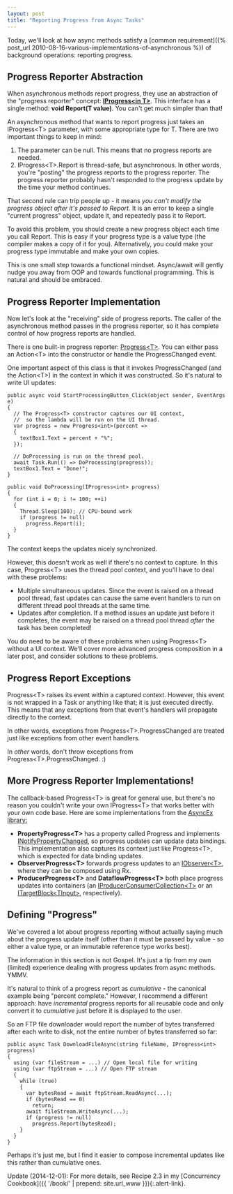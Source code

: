 ```yaml
---
layout: post
title: "Reporting Progress from Async Tasks"
---
```

Today, we'll look at how async methods satisfy a [common requirement]({% post_url 2010-08-16-various-implementations-of-asynchronous %}) of background operations: reporting progress.

## Progress Reporter Abstraction

When asynchronous methods report progress, they use an abstraction of the "progress reporter" concept: [**IProgress\<in T>**](http://msdn.microsoft.com/en-us/library/hh138298(v=VS.110).aspx?WT.mc_id=DT-MVP-5000058). This interface has a single method: **void Report(T value)**. You can't get much simpler than that!

An asynchronous method that wants to report progress just takes an IProgress\<T> parameter, with some appropriate type for T. There are two important things to keep in mind:

1. The parameter can be null. This means that no progress reports are needed.
1. IProgress\<T>.Report is thread-safe, but asynchronous. In other words, you're "posting" the progress reports to the progress reporter. The progress reporter probably hasn't responded to the progress update by the time your method continues.

That second rule can trip people up - it means _you can't modify the progress object after it's passed to Report._ It is an error to keep a single "current progress" object, update it, and repeatedly pass it to Report.

To avoid this problem, you should create a new progress object each time you call Report. This is easy if your progress type is a value type (the compiler makes a copy of it for you). Alternatively, you could make your progress type immutable and make your own copies.

<div class="alert alert-info" markdown="1">
<i class="fa fa-hand-o-right fa-2x pull-left"></i>

This is one small step towards a functional mindset. Async/await will gently nudge you away from OOP and towards functional programming. This is natural and should be embraced.
</div>

## Progress Reporter Implementation

Now let's look at the "receiving" side of progress reports. The caller of the asynchronous method passes in the progress reporter, so it has complete control of how progress reports are handled.

There is one built-in progress reporter: [Progress\<T>](http://msdn.microsoft.com/en-us/library/hh193692(v=vs.110).aspx?WT.mc_id=DT-MVP-5000058). You can either pass an Action\<T> into the constructor or handle the ProgressChanged event.

One important aspect of this class is that it invokes ProgressChanged (and the Action\<T>) in the context in which it was constructed. So it's natural to write UI updates:

    public async void StartProcessingButton_Click(object sender, EventArgs e)
    {
      // The Progress<T> constructor captures our UI context,
      //  so the lambda will be run on the UI thread.
      var progress = new Progress<int>(percent =>
      {
        textBox1.Text = percent + "%";
      });
    
      // DoProcessing is run on the thread pool.
      await Task.Run(() => DoProcessing(progress));
      textBox1.Text = "Done!";
    }
    
    public void DoProcessing(IProgress<int> progress)
    {
      for (int i = 0; i != 100; ++i)
      {
        Thread.Sleep(100); // CPU-bound work
        if (progress != null)
          progress.Report(i);
      }
    }

The context keeps the updates nicely synchronized.

However, this doesn't work as well if there's no context to capture. In this case, Progress\<T> uses the thread pool context, and you'll have to deal with these problems:

 - Multiple simultaneous updates. Since the event is raised on a thread pool thread, fast updates can cause the same event handlers to run on different thread pool threads at the same time.
 - Updates after completion. If a method issues an update just before it completes, the event may be raised on a thread pool thread _after_ the task has been completed!

You do need to be aware of these problems when using Progress\<T> without a UI context. We'll cover more advanced progress composition in a later post, and consider solutions to these problems.

## Progress Report Exceptions

Progress\<T> raises its event within a captured context. However, this event is not wrapped in a Task or anything like that; it is just executed directly. This means that any exceptions from that event's handlers will propagate directly to the context.

In other words, exceptions from Progress\<T>.ProgressChanged are treated just like exceptions from other event handlers.

In _other_ words, don't throw exceptions from Progress\<T>.ProgressChanged. :)

## More Progress Reporter Implementations!

The callback-based Progress\<T> is great for general use, but there's no reason you couldn't write your own IProgress\<T> that works better with your own code base. Here are some implementations from the [AsyncEx library:](https://github.com/StephenCleary/AsyncEx)

  - **PropertyProgress\<T>** has a property called Progress and implements [INotifyPropertyChanged](http://msdn.microsoft.com/en-us/library/system.componentmodel.inotifypropertychanged.aspx?WT.mc_id=DT-MVP-5000058), so progress updates can update data bindings. This implementation also captures its context just like Progress\<T>, which is expected for data binding updates.
  - **ObserverProgress\<T>** forwards progress updates to an [IObserver\<T>](http://msdn.microsoft.com/en-us/library/dd783449.aspx?WT.mc_id=DT-MVP-5000058), where they can be composed using Rx.
  - **ProducerProgress\<T>** and **DataflowProgress\<T>** both place progress updates into containers (an [IProducerConsumerCollection\<T>](http://msdn.microsoft.com/en-us/library/dd287147.aspx?WT.mc_id=DT-MVP-5000058) or an [ITargetBlock\<TInput>](http://msdn.microsoft.com/en-us/library/hh194833(v=VS.110).aspx?WT.mc_id=DT-MVP-5000058), respectively).

## Defining "Progress"

We've covered a lot about progress reporting without actually saying much about the progress update itself (other than it must be passed by value - so either a value type, or an immutable reference type works best).

<div class="alert alert-info" markdown="1">
<i class="fa fa-hand-o-right fa-2x pull-left"></i>

The information in this section is not Gospel. It's just a tip from my own (limited) experience dealing with progress updates from async methods. YMMV.
</div>

It's natural to think of a progress report as _cumulative_ - the canonical example being "percent complete." However, I recommend a different approach: have _incremental_ progress reports for all reusable code and only convert it to _cumulative_ just before it is displayed to the user.

So an FTP file downloader would report the number of bytes transferred after each write to disk, not the entire number of bytes transferred so far:

    public async Task DownloadFileAsync(string fileName, IProgress<int> progress)
    {
      using (var fileStream = ...) // Open local file for writing
      using (var ftpStream = ...) // Open FTP stream
      {
        while (true)
        {
          var bytesRead = await ftpStream.ReadAsync(...);
          if (bytesRead == 0)
            return;
          await fileStream.WriteAsync(...);
          if (progress != null)
            progress.Report(bytesRead);
        }
      }
    }

Perhaps it's just me, but I find it easier to compose incremental updates like this rather than cumulative ones.

<div class="alert alert-info" markdown="1">
<i class="fa fa-hand-o-right fa-2x pull-left"></i>

Update (2014-12-01): For more details, see Recipe 2.3 in my [Concurrency Cookbook]({{ '/book/' | prepend: site.url_www }}){:.alert-link}.
</div>
